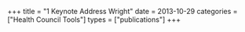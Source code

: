 +++
title = "1 Keynote Address Wright"
date = 2013-10-29
categories = ["Health Council Tools"]
types = ["publications"]
+++

